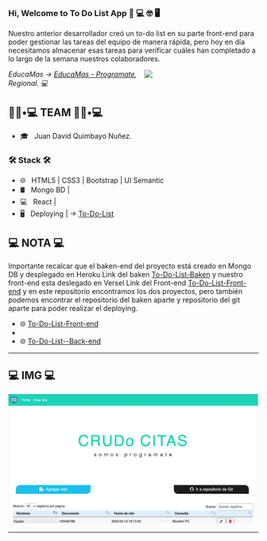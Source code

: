 ### Hi, Welcome to To Do List App 👋 💻 🤓 🖥

<p>
  Nuestro anterior desarrollador creó un to-do list en su parte front-end para poder gestionar las 
  tareas del equipo de manera rápida, pero hoy en día necesitamos almacenar esas tareas  para verificar 
  cuáles han completado a lo largo de la semana nuestros colaboradores.
</p>

<img align='right' src="https://media.giphy.com/media/M9gbBd9nbDrOTu1Mqx/giphy.gif" width="230">

<p><em> EducaMas -> <a href="https://educamas.com.co/"> EducaMas - Programate</a>, Regional. 💻 </br>
</em></p>

<h2> 👨🏻•💻  TEAM 👨🏻•💻 </h2>

- 🎓 &nbsp; Juan David Quimbayo Nuñez.


<h3>🛠 Stack 🛠 </h3>

- 🌐 &nbsp; HTML5 | CSS3 | Bootstrap | UI Semantic
- 🛢 &nbsp; Mongo BD | 
- 💻 &nbsp; React |
- 🖥 &nbsp; Deploying | -> <a href="https://to-do-list-front-end.vercel.app/">To-Do-List</a>

<h2>💻  NOTA 💻</h2>

Importante recalcar que el baken-end del proyecto está creado en Mongo DB y desplegado en Heroku 
Link del baken <a href="https://todo-list-mac.herokuapp.com/todos">To-Do-List-Baken</a> 
y nuestro front-end esta deslegado en Versel 
Link del Front-end <a href="https://to-do-list-front-end.vercel.app/">To-Do-List-Front-end</a> 
y en este repositorio encontramos los dos proyectos, pero también podemos encontrar el repositorio 
del baken aparte y repositorio del git aparte para poder realizar el deploying. 


- 🌐  <a href="https://github.com/JDQN/To-Do-List-Front-end">To-Do-List-Front-end</a> 
- 
- 🌐  <a href="https://github.com/JDQN/To-Do-List--Back-end">To-Do-List--Back-end</a> 
---

<h2>💻 IMG 💻</h2>

<img src="https://github.com/JDQN/CRUD-CITAS/blob/main/IMG1.png" />

---






